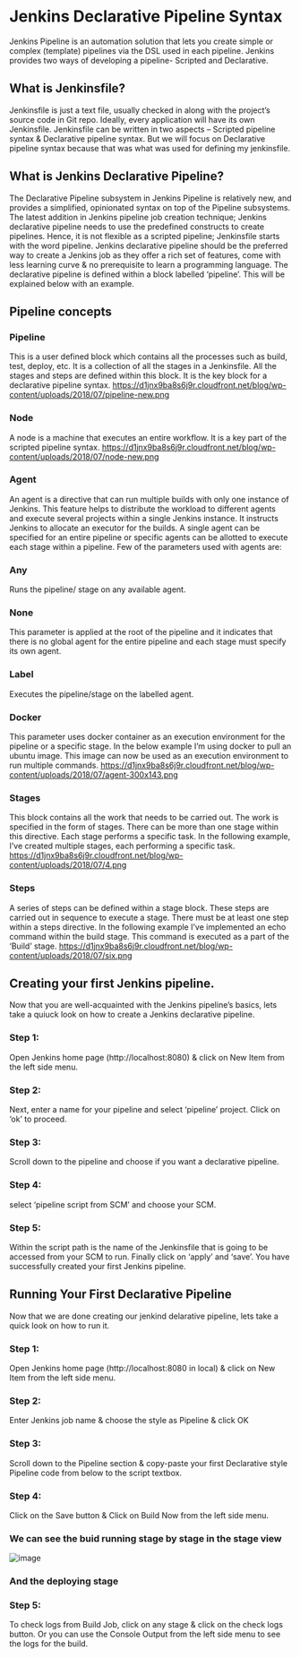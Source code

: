 # Jenkins Declarative Pipeline Syntax
Jenkins Pipeline is an automation solution that lets you create simple or complex (template) pipelines via the DSL used in each pipeline. Jenkins provides two ways of developing a pipeline- Scripted and Declarative.

## What is Jenkinsfile?
Jenkinsfile is just a text file, usually checked in along with the project’s source code in Git repo. Ideally, every application will have its own Jenkinsfile.
Jenkinsfile can be written in two aspects – Scripted pipeline syntax & Declarative pipeline syntax. But we will focus on Declarative pipeline syntax because that was what was used for defining my jenkinsfile.

## What is Jenkins Declarative Pipeline?
The Declarative Pipeline subsystem in Jenkins Pipeline is relatively new, and provides a simplified, opinionated syntax on top of the Pipeline subsystems.
The latest addition in Jenkins pipeline job creation technique; Jenkins declarative pipeline needs to use the predefined constructs to create pipelines. Hence, it is not flexible as a scripted pipeline; Jenkinsfile starts with the word pipeline. Jenkins declarative pipeline should be the preferred way to create a Jenkins job as they offer a rich set of features, come with less learning curve & no prerequisite to learn a programming language.
The declarative pipeline is defined within a block labelled ‘pipeline’. This will be explained below with an example.

## Pipeline concepts
### Pipeline
This is a user defined block which contains all the processes such as build, test, deploy, etc. It is a collection of all the stages in a Jenkinsfile. All the stages and steps are defined within this block. It is the key block for a declarative pipeline syntax.
https://d1jnx9ba8s6j9r.cloudfront.net/blog/wp-content/uploads/2018/07/pipeline-new.png

### Node
A node is a machine that executes an entire workflow. It is a key part of the scripted pipeline syntax.
https://d1jnx9ba8s6j9r.cloudfront.net/blog/wp-content/uploads/2018/07/node-new.png

### Agent
An agent is a directive that can run multiple builds with only one instance of Jenkins. This feature helps to distribute the workload to different agents and execute several projects within a single Jenkins instance. It instructs Jenkins to allocate an executor for the builds.
A single agent can be specified for an entire pipeline or specific agents can be allotted to execute each stage within a pipeline. Few of the parameters used with agents are:

### Any
Runs the pipeline/ stage on any available agent.

### None
This parameter is applied at the root of the pipeline and it indicates that there is no global agent for the entire pipeline and each stage must specify its own agent.

### Label
Executes the pipeline/stage on the labelled agent.

### Docker
This parameter uses docker container as an execution environment for the pipeline or a specific stage. In the below example I’m using docker to pull an ubuntu image. This image can now be used as an execution environment to run multiple commands.
https://d1jnx9ba8s6j9r.cloudfront.net/blog/wp-content/uploads/2018/07/agent-300x143.png

### Stages
This block contains all the work that needs to be carried out. The work is specified in the form of stages. There can be more than one stage within this directive. Each stage performs a specific task. In the following example, I’ve created multiple stages, each performing a specific task.
https://d1jnx9ba8s6j9r.cloudfront.net/blog/wp-content/uploads/2018/07/4.png

### Steps
 A series of steps can be defined within a stage block. These steps are carried out in sequence to execute a stage. There must be at least one step within a steps directive. In the following example I’ve implemented an echo command within the build stage. This command is executed as a part of the ‘Build’ stage.
 https://d1jnx9ba8s6j9r.cloudfront.net/blog/wp-content/uploads/2018/07/six.png


## Creating your first Jenkins pipeline.
Now that you are well-acquainted with the Jenkins pipeline’s basics, lets take a quiuck look on how to create a Jenkins declarative pipeline.

### Step 1: 
Open Jenkins home page (http://localhost:8080) & click on New Item from the left side menu.
### Step 2: 
Next, enter a name for your pipeline and select ‘pipeline’ project. Click on ‘ok’ to proceed.
### Step 3: 
Scroll down to the pipeline and choose if you want a declarative pipeline.
### Step 4: 
select ‘pipeline script from SCM’ and choose your SCM.
### Step 5: 
Within the script path is the name of the Jenkinsfile that is going to be accessed from your SCM to run. Finally click on ‘apply’ and ‘save’. You have successfully created your first Jenkins pipeline.


## Running Your First Declarative Pipeline
Now that we are done creating our jenkind delarative pipeline, lets take a quick look on how to run it.
### Step 1:
Open Jenkins home page (http://localhost:8080 in local) & click on New Item from the left side menu.
### Step 2: 
Enter Jenkins job name & choose the style as Pipeline & click OK
### Step 3: 
Scroll down to the Pipeline section & copy-paste your first Declarative style Pipeline code from below to the script textbox.
### Step 4: 
Click on the Save button & Click on Build Now from the left side menu.
### We can see the buid running stage by stage in the stage view
![image](https://user-images.githubusercontent.com/87660460/126744835-d600cec1-5422-4aa8-9fea-21bb1e3430d9.png)
### And the deploying stage
### Step 5: 
To check logs from Build Job, click on any stage & click on the check logs button. Or you can use the Console Output from the left side menu to see the logs for the build.



